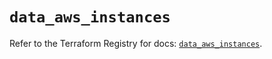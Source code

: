 # `data_aws_instances`

Refer to the Terraform Registry for docs: [`data_aws_instances`](https://registry.terraform.io/providers/hashicorp/aws/6.5.0/docs/data-sources/instances).
